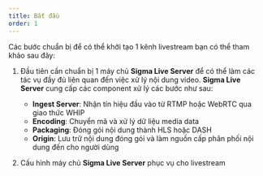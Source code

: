 ```yaml
---
title: Bắt đầu
order: 1
---
```


Các bước chuẩn bị để có thể khởi tạo 1 kênh livestream bạn có thể tham khảo sau đây:

1. Đầu tiên cần chuẩn bị 1 máy chủ **Sigma Live Server** để có thể làm các tác vụ đầy đủ liên quan đến việc xử lý nội dung video. **Sigma Live Server** cung cấp các component xử lý các bước như sau:
   - **Ingest Server**: Nhận tín hiệu đầu vào từ RTMP hoặc WebRTC qua giao thức WHIP
   - **Encoding**: Chuyển mã và xử lý dữ liệu media data
   - **Packaging**: Đóng gói nội dung thành HLS hoặc DASH
   - **Origin**: Lưu trữ nội dung đóng gói và làm nguồn cấp phân phối nội dung đến cho người dùng

2. Cấu hình máy chủ **Sigma Live Server** phục vụ cho livestream
